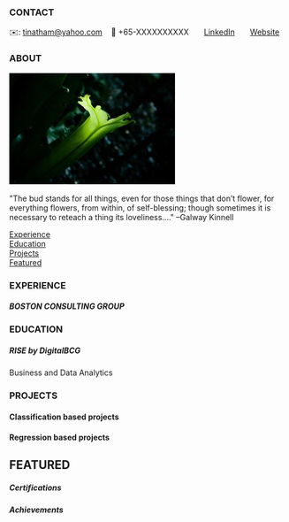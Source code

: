 <!-- CONTACT Section Starts -->
### CONTACT

<!-- Add your details -->
✉️: tinatham@yahoo.com 
&nbsp;&nbsp; 📲 +65-XXXXXXXXXX
&nbsp;&nbsp;&nbsp;&nbsp;&nbsp; [LinkedIn](https://www.linkedin.com/in/tinatham/) 
&nbsp;&nbsp;&nbsp;&nbsp;&nbsp; [Website](https://datasciencestunt.com/)
<!-- CONTACT Section Ends -->

<!-- ABOUT Section Starts -->
### ABOUT
<!-- Add link to your picture -->

![alt text](https://raw.githubusercontent.com/tinatham/tina_tham/main/image/Contrast%20-%20Edited(Resize).jpg)

<!-- Add your details -->

"The bud stands for all things, even for those things that don’t flower, for everything flowers, from within, of self-blessing;
though sometimes it is necessary to reteach a thing its loveliness...."   –Galway Kinnell


<!-- Add link to the sections -->
[Experience](#experience) <br>
[Education](#education) <br>
[Projects](#projects) <br>
[Featured](#featured) <br> 

<!-- ABOUT Section Ends -->

<!-- EXPERIENCE Section Starts -->
### EXPERIENCE
<!-- Add your details -->
##### BOSTON CONSULTING GROUP
<!-- SENIOR ANALYST<br>
June-2019 to Present: 1 year 10 Months

ROLE: Data Scientist/ Machine Learning Engineer/ AI Consultant
UNIT: BCG GAMMA

Working on various analytics based cases that facilitates clients for next-generation AI strategy. Involved in asset building while applying scientific algorithms on a huge amount of text, time-series data, images and other forms of unstructured data. -->

<!-- EXPERIENCE Section Ends -->

<!-- EDUCATION Section Starts -->
### EDUCATION
<!-- Add your details -->
##### RISE by DigitalBCG
Business and Data Analytics

<!-- EDUCATION Section Ends -->

<!-- PROJECTS Section Starts -->
### PROJECTS
<!-- Add your details -->

<!--[Classification based projects](#classification-based-projects) <br>
[Regression based projects](#regression-based-projects) <br>  -->

<!-- Add your details -->

#### Classification based projects
<!--![alt text](https://raw.githubusercontent.com/krvishwesh54/Kumar-Vishwesh/main/images/Classification.png)

In machine learning, classification refers to a predictive modeling problem where a class label is predicted for a given example of input data.

[Click here to view codebase](https://github.com/krvishwesh54/DataScience_DeepLearning_MachineLearning/tree/master/Classification) -->

#### Regression based projects
<!--![alt text](https://raw.githubusercontent.com/krvishwesh54/Kumar-Vishwesh/main/images/Regression.jpg)

Regression is a supervised learning technique which helps in finding the correlation between variables and enables us to predict the continuous output variable based on the one or more predictor variables.

[Click here to view codebase](https://github.com/krvishwesh54/DataScience_DeepLearning_MachineLearning/tree/master/Regression)  -->

<!-- PROJECTS Section Ends -->

<!-- FEATURED Section Starts -->
## FEATURED
<!-- Add your details -->
##### Certifications
<!--Machine Learning by Columbia University  -->

##### Achievements
<!--Star performer of the year at Accenture  -->
<!-- FEATURED Section Ends -->
